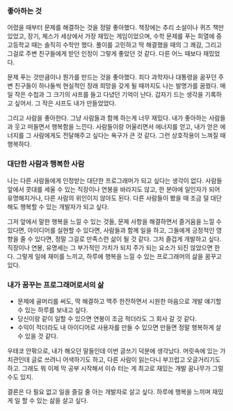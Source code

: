 ### 좋아하는 것
어렸을 때부터 문제를 해결하는 것을 정말 좋아했다. 
책장에는 추리 소설이나 퀴즈 책만 있었고, 장기, 체스가 세상에서 가장 재밌는 게임이었으며, 수학 문제를 푸는 희열에 중고등학교 때는 솔직히 수학만 했다. 
풀이를 고민하고 딱 해결했을 때의 그 쾌감, 그리고 그걸로 주변 친구들에게 받던 인정이 그렇게 좋았던 것 같다. 다른 어느 때보다 재밌었다.
 
문제 푸는 것만큼이나 뭔가를 만드는 것을 좋아했다. 
죄다 과학자나 대통령을 꿈꾸던 주변 친구들이 하나둘씩 현실적인 장래 희망을 갖게 될 때까지도 나는 발명가를 꿈꿨다. 
매일 작은 수첩과 그 크기의 샤프를 들고 다녔던 기억이 난다. 갑자기 드는 생각을 기록하고 싶어서. 
그 작은 샤프도 내가 만들었었다.
 
그리고 사람을 좋아한다. 그냥 사람들과 함께 하는게 너무 재밌다. 내가 좋아하는 사람들과 웃고 떠들면서 행복함을 느낀다. 
사람들이랑 어울리면서 에너지를 얻고, 내가 얻은 에너지를 그 사람에게도 전달해주고 싶다는 욕구가 큰 것 같다. 그런 상호작용이 느껴질 때 행복하다.
 
### 대단한 사람과 행복한 사람
나는 다른 사람들에게 인정받는 대단한 프로그래머가 되고 싶다는 생각이 없다. 
사람들 앞에서 콧대를 세울 수 있는 직장이나 연봉을 바라지도 않고, 한 분야에 일인자가 되어 유명해지거나, 다른 사람의 위인이지 않아도 된다. 
다른 사람들이 봤을 때 조금 덜 대단해도 행복할 수 있는 개발자가 되고 싶다. 
 
그저 앞에서 말한 행복을 느낄 수 있는 것들, 문제 사항을 해결하면서 즐거움을 느낄 수 있다면, 아이디어를 실현할 수 있다면, 사람들과 함께 일을 하고, 그들에게 긍정적인 영향을 줄 수 있다면, 정말 그걸로 만족스런 삶이 될 것 같다. 
그저 즐겁게 개발하고 싶다. 직장이나 연봉, 유명세는 그 부가적인 가치가 되지 주가 되는 요소가 되진 않았으면 한다. 
그렇게 일에 재미를 느끼고, 하루에 행복을 느낄 수 있는 프로그래머의 삶을 꿈꾸고 있다.
 
### 내가 꿈꾸는 프로그래머로서의 삶


- 문제에 골머리를 써도, 딱 해결하고 맥주 한잔하면서 시원한 마음으로 개발 얘기할 수 있는 하루를 보내고 싶다.   
- 당신이랑 같이 일할 수 있으면 연봉이 조금 적더라도 그 회사 갈 것 같다.    
- 수익이 적더라도 내 아이디어로 사용자를 만들 수 있으면 만들면 정말 행복하게 살 수 있을 것 같다.     
 
우테코 안팎으로, 내가 해오던 말들인데 이번 글쓰기 덕분에 생각났다. 머릿속에 있는 가치관인데 글로 쓰려니 어색하기도 하고, 다른 사람이 읽는다니 부끄럽고 오글거리기도 하고. 
그래도 뭐 이제 막 공부 시작해서 이슈 터는 게 최고로 재밌는 개발 꿈나무가 그럴 수도 있지. 
 
결론은 다 필요 없고 일을 즐길 줄 아는 개발자로 살고 싶다. 하루에 행복을 느끼며 재밌게 일 할 수 있는 삶을 살고 싶다.
